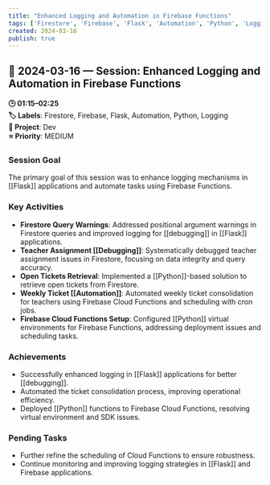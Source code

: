 ```yaml
---
title: "Enhanced Logging and Automation in Firebase Functions"
tags: ['Firestore', 'Firebase', 'Flask', 'Automation', 'Python', 'Logging']
created: 2024-03-16
publish: true
---
```


## 📅 2024-03-16 — Session: Enhanced Logging and Automation in Firebase Functions

**🕒 01:15–02:25**  
**🏷️ Labels**: Firestore, Firebase, Flask, Automation, Python, Logging  
**📂 Project**: Dev  
**⭐ Priority**: MEDIUM  


### Session Goal
The primary goal of this session was to enhance logging mechanisms in [[Flask]] applications and automate tasks using Firebase Functions.

### Key Activities
- **Firestore Query Warnings**: Addressed positional argument warnings in Firestore queries and improved logging for [[debugging]] in [[Flask]] applications.
- **Teacher Assignment [[Debugging]]**: Systematically debugged teacher assignment issues in Firestore, focusing on data integrity and query accuracy.
- **Open Tickets Retrieval**: Implemented a [[Python]]-based solution to retrieve open tickets from Firestore.
- **Weekly Ticket [[Automation]]**: Automated weekly ticket consolidation for teachers using Firebase Cloud Functions and scheduling with cron jobs.
- **Firebase Cloud Functions Setup**: Configured [[Python]] virtual environments for Firebase Functions, addressing deployment issues and scheduling tasks.

### Achievements
- Successfully enhanced logging in [[Flask]] applications for better [[debugging]].
- Automated the ticket consolidation process, improving operational efficiency.
- Deployed [[Python]] functions to Firebase Cloud Functions, resolving virtual environment and SDK issues.

### Pending Tasks
- Further refine the scheduling of Cloud Functions to ensure robustness.
- Continue monitoring and improving logging strategies in [[Flask]] and Firebase applications.
